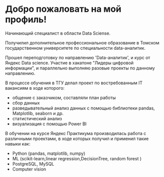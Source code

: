 # Добро пожаловать на мой профиль!

Начинающий специалист в области Data Sciense.

Получилил дополнительное профессиональное образование в Томском государственном университете по специальности data-аналитик.

Прошел переподготовку по направлению 'Data-аналитик', и курс от Яндекс Data science. Участие в хакатоне "Лидеры цифровой информации", и параллельно выполняю разовые проекты по данному направлению.

В процессе обучения в ТГУ делал проект по востребованным IT вакансиям в ходе которого:
- общение с заказчиком, составляли план работы
- сбор данных
- разведывательный анализ данных с помощью библиотеки pandas, Matplotlib, seaborn и др.
- статистический анализ
- визуализация с помощью Power BI

В обучении на курсе Яндекс Практикума производилась работа с различными проектами, в ходе которых получил и применил такие навыки как:
- Python (pandas, matplotlib, numpy)
- ML (scikit-learn,linear regression,DecisionTree, random forest )
- PostgreSQL, MySQL
- Computer vision

